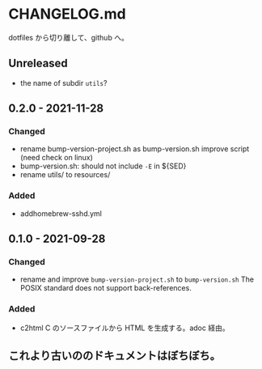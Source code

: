 # CHANGELOG.md

dotfiles から切り離して、github へ。

## Unreleased
* the name of subdir `utils`?


## 0.2.0 - 2021-11-28
### Changed
* rename bump-version-project.sh as bump-version.sh
  improve script (need check on linux)
* bump-version.sh: should not include `-E` in ${SED}
* rename utils/ to resources/
### Added
* addhomebrew-sshd.yml

## 0.1.0 - 2021-09-28
### Changed
* rename and improve `bump-version-project.sh` to `bump-version.sh`
  The POSIX standard does not support back-references.
### Added
* c2html
  C のソースファイルから HTML を生成する。adoc 経由。


## これより古いののドキュメントはぼちぼち。
